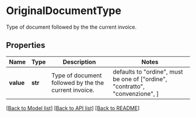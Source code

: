 # OriginalDocumentType

Type of document followed by the the current invoice.

## Properties
Name | Type | Description | Notes
------------ | ------------- | ------------- | -------------
**value** | **str** | Type of document followed by the the current invoice. | defaults to "ordine",  must be one of ["ordine", "contratto", "convenzione", ]

[[Back to Model list]](../README.md#documentation-for-models) [[Back to API list]](../README.md#documentation-for-api-endpoints) [[Back to README]](../README.md)



